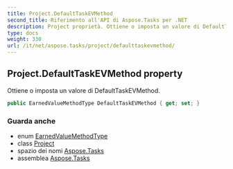 ```yaml
---
title: Project.DefaultTaskEVMethod
second_title: Riferimento all'API di Aspose.Tasks per .NET
description: Project proprietà. Ottiene o imposta un valore di DefaultTaskEVMethod.
type: docs
weight: 330
url: /it/net/aspose.tasks/project/defaulttaskevmethod/
---
```

## Project.DefaultTaskEVMethod property

Ottiene o imposta un valore di DefaultTaskEVMethod.

```csharp
public EarnedValueMethodType DefaultTaskEVMethod { get; set; }
```

### Guarda anche

* enum [EarnedValueMethodType](../../earnedvaluemethodtype/)
* class [Project](../)
* spazio dei nomi [Aspose.Tasks](../../project/)
* assemblea [Aspose.Tasks](../../../)



